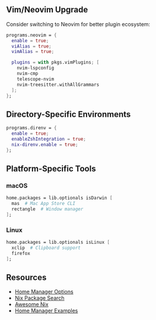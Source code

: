 ## Vim/Neovim Upgrade

Consider switching to Neovim for better plugin ecosystem:

```nix
programs.neovim = {
  enable = true;
  viAlias = true;
  vimAlias = true;

  plugins = with pkgs.vimPlugins; [
    nvim-lspconfig
    nvim-cmp
    telescope-nvim
    nvim-treesitter.withAllGrammars
  ];
};
```

## Directory-Specific Environments

```nix
programs.direnv = {
  enable = true;
  enableZshIntegration = true;
  nix-direnv.enable = true;
};
```

## Platform-Specific Tools

### macOS

```nix
home.packages = lib.optionals isDarwin [
  mas  # Mac App Store CLI
  rectangle  # Window manager
];
```

### Linux

```nix
home.packages = lib.optionals isLinux [
  xclip  # Clipboard support
  firefox
];
```

## Resources

- [Home Manager Options](https://nix-community.github.io/home-manager/options.html)
- [Nix Package Search](https://search.nixos.org)
- [Awesome Nix](https://github.com/nix-community/awesome-nix)
- [Home Manager Examples](https://github.com/nix-community/home-manager/tree/master/tests)
